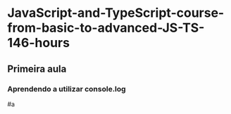# JavaScript-and-TypeScript-course-from-basic-to-advanced-JS-TS-146-hours


## Primeira aula
### Aprendendo a utilizar console.log

#a